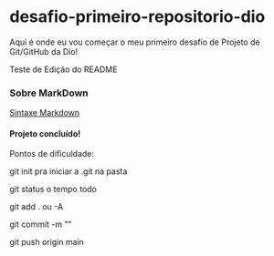 # desafio-primeiro-repositorio-dio
Aqui é onde eu vou começar o meu primeiro desafio de Projeto de Git/GitHub da Dio!

Teste de Edição do README

### Sobre MarkDown
[Sintaxe Markdown](https://www.markdownguide.org/basic-syntax/)

#### Projeto concluído!
Pontos de dificuldade:

git init pra iniciar a .git na pasta

git status o tempo todo

git add . ou -A

git commit -m ""

git push origin main
